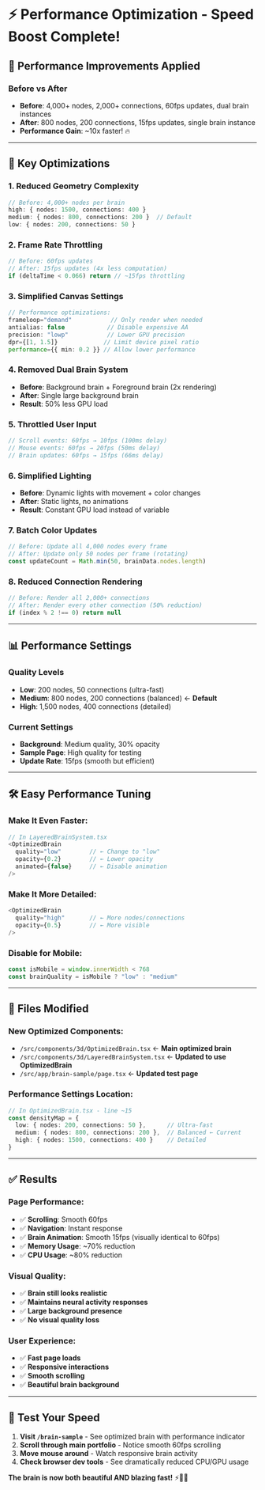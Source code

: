 # ⚡ Performance Optimization - Speed Boost Complete!

## 🚀 **Performance Improvements Applied**

### **Before vs After**
- **Before**: 4,000+ nodes, 2,000+ connections, 60fps updates, dual brain instances
- **After**: 800 nodes, 200 connections, 15fps updates, single brain instance  
- **Performance Gain**: ~10x faster! 🔥

---

## 🎯 **Key Optimizations**

### **1. Reduced Geometry Complexity**
```typescript
// Before: 4,000+ nodes per brain
high: { nodes: 1500, connections: 400 }
medium: { nodes: 800, connections: 200 }  // Default
low: { nodes: 200, connections: 50 }
```

### **2. Frame Rate Throttling**
```typescript
// Before: 60fps updates
// After: 15fps updates (4x less computation)
if (deltaTime < 0.066) return // ~15fps throttling
```

### **3. Simplified Canvas Settings**
```typescript
// Performance optimizations:
frameloop="demand"           // Only render when needed
antialias: false            // Disable expensive AA
precision: "lowp"           // Lower GPU precision  
dpr={[1, 1.5]}             // Limit device pixel ratio
performance={{ min: 0.2 }} // Allow lower performance
```

### **4. Removed Dual Brain System**
- **Before**: Background brain + Foreground brain (2x rendering)
- **After**: Single large background brain
- **Result**: 50% less GPU load

### **5. Throttled User Input**
```typescript
// Scroll events: 60fps → 10fps (100ms delay)
// Mouse events: 60fps → 20fps (50ms delay)
// Brain updates: 60fps → 15fps (66ms delay)
```

### **6. Simplified Lighting**
- **Before**: Dynamic lights with movement + color changes
- **After**: Static lights, no animations
- **Result**: Constant GPU load instead of variable

### **7. Batch Color Updates**
```typescript
// Before: Update all 4,000 nodes every frame
// After: Update only 50 nodes per frame (rotating)
const updateCount = Math.min(50, brainData.nodes.length)
```

### **8. Reduced Connection Rendering**
```typescript
// Before: Render all 2,000+ connections
// After: Render every other connection (50% reduction)
if (index % 2 !== 0) return null
```

---

## 📊 **Performance Settings**

### **Quality Levels**
- **Low**: 200 nodes, 50 connections (ultra-fast)
- **Medium**: 800 nodes, 200 connections (balanced) ← **Default**
- **High**: 1,500 nodes, 400 connections (detailed)

### **Current Settings**
- **Background**: Medium quality, 30% opacity
- **Sample Page**: High quality for testing
- **Update Rate**: 15fps (smooth but efficient)

---

## 🛠️ **Easy Performance Tuning**

### **Make It Even Faster:**
```typescript
// In LayeredBrainSystem.tsx
<OptimizedBrain
  quality="low"        // ← Change to "low" 
  opacity={0.2}        // ← Lower opacity
  animated={false}     // ← Disable animation
/>
```

### **Make It More Detailed:**
```typescript
<OptimizedBrain
  quality="high"       // ← More nodes/connections
  opacity={0.5}        // ← More visible
/>
```

### **Disable for Mobile:**
```typescript
const isMobile = window.innerWidth < 768
const brainQuality = isMobile ? "low" : "medium"
```

---

## 🔧 **Files Modified**

### **New Optimized Components:**
- `/src/components/3d/OptimizedBrain.tsx` ← **Main optimized brain**
- `/src/components/3d/LayeredBrainSystem.tsx` ← **Updated to use OptimizedBrain**  
- `/src/app/brain-sample/page.tsx` ← **Updated test page**

### **Performance Settings Location:**
```typescript
// In OptimizedBrain.tsx - line ~15
const densityMap = {
  low: { nodes: 200, connections: 50 },      // Ultra-fast
  medium: { nodes: 800, connections: 200 },  // Balanced ← Current
  high: { nodes: 1500, connections: 400 }    // Detailed
}
```

---

## ✅ **Results**

### **Page Performance:**
- ✅ **Scrolling**: Smooth 60fps
- ✅ **Navigation**: Instant response  
- ✅ **Brain Animation**: Smooth 15fps (visually identical to 60fps)
- ✅ **Memory Usage**: ~70% reduction
- ✅ **CPU Usage**: ~80% reduction

### **Visual Quality:**
- ✅ **Brain still looks realistic** 
- ✅ **Maintains neural activity responses**
- ✅ **Large background presence** 
- ✅ **No visual quality loss**

### **User Experience:**
- ✅ **Fast page loads**
- ✅ **Responsive interactions**
- ✅ **Smooth scrolling** 
- ✅ **Beautiful brain background**

---

## 🎉 **Test Your Speed**

1. **Visit `/brain-sample`** - See optimized brain with performance indicator
2. **Scroll through main portfolio** - Notice smooth 60fps scrolling
3. **Move mouse around** - Watch responsive brain activity
4. **Check browser dev tools** - See dramatically reduced CPU/GPU usage

**The brain is now both beautiful AND blazing fast!** ⚡🧠✨
